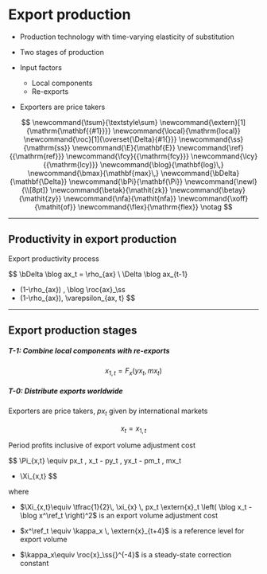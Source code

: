 # Export production

* Production technology with time-varying elasticity of substitution

* Two stages of production
  
* Input factors
    * Local components
    * Re-exports

* Exporters are price takers

$$
\newcommand{\tsum}{\textstyle\sum}
\newcommand{\extern}[1]{\mathrm{\mathbf{{#1}}}}
\newcommand{\local}{\mathrm{local}}
\newcommand{\roc}[1]{\overset{\Delta}{#1{}}}
\newcommand{\ss}{\mathrm{ss}}
\newcommand{\E}{\mathbf{E}}
\newcommand{\ref}{{\mathrm{ref}}}
\newcommand{\fcy}{{\mathrm{fcy}}}
\newcommand{\lcy}{{\mathrm{lcy}}}
\newcommand{\blog}{\mathbf{log}\,}
\newcommand{\bmax}{\mathbf{max}\,}
\newcommand{\bDelta}{\mathbf{\Delta}}
\newcommand{\bPi}{\mathbf{\Pi}}
\newcommand{\newl}{\\[8pt]}
\newcommand{\betak}{\mathit{zk}}
\newcommand{\betay}{\mathit{zy}}
\newcommand{\nfa}{\mathit{nfa}}
\newcommand{\xoff}{\mathit{of}}
\newcommand{\flex}{\mathrm{flex}}
\notag
$$

---

## Productivity in export production

Export productivity process

$$
\bDelta \blog ax_t =
\rho_{ax} \ \Delta \blog ax_{t-1} 
+ (1-\rho_{ax}) \, \blog \roc{ax}_\ss
+ (1-\rho_{ax})\, \varepsilon_{ax, t}
$$

---

## Export production stages

##### T-1: Combine local components with re-exports

$$
x_{1,t} = F_x\left( yx_t, mx_t \right)
$$


##### T-0: Distribute exports worldwide

Exporters are price takers, $px_t$ given by international markets

$$
x_t = x_{1,t}
$$

Period profits inclusive of export volume adjustment cost

$$
\Pi_{x,t} \equiv px_t \, x_t - py_t \, yx_t - pm_t \, mx_t 
- \Xi_{x,t}
$$

where

* $\Xi_{x,t}\equiv \tfrac{1}{2}\, \xi_{x} \, px_t \extern{x}_t \left( \blog x_t - \blog x^\ref_t \right)^2$
is an export volume adjustment cost

* $x^\ref_t \equiv \kappa_x \, \extern{x}_{t+4}$ is a reference level for
  export volume

* $\kappa_x\equiv \roc{x}_\ss{}^{-4}$
is a steady-state correction constant

